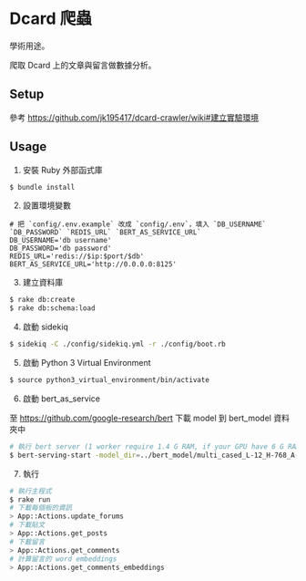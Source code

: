 # Dcard 爬蟲

學術用途。

爬取 Dcard 上的文章與留言做數據分析。

## Setup

參考 <https://github.com/jk195417/dcard-crawler/wiki#建立實驗環境>

## Usage

1.  安裝 Ruby 外部函式庫

```bash
$ bundle install
```

2.  設置環境變數

```env
# 把 `config/.env.example` 改成 `config/.env`，填入 `DB_USERNAME` `DB_PASSWORD` `REDIS_URL` `BERT_AS_SERVICE_URL`
DB_USERNAME='db username'
DB_PASSWORD='db password'
REDIS_URL='redis://$ip:$port/$db'
BERT_AS_SERVICE_URL='http://0.0.0.0:8125'
```

3.  建立資料庫

```bash
$ rake db:create
$ rake db:schema:load
```

4.  啟動 sidekiq

```bash
$ sidekiq -C ./config/sidekiq.yml -r ./config/boot.rb
```

5.  啟動 Python 3 Virtual Environment

```bash
$ source python3_virtual_environment/bin/activate
```

6.  啟動 bert_as_service

至 <https://github.com/google-research/bert> 下載 model 到 bert_model 資料夾中

```bash
# 執行 bert server (1 worker require 1.4 G RAM, if your GPU have 6 G RAM, you can handle num_worker=4)
$ bert-serving-start -model_dir=../bert_model/multi_cased_L-12_H-768_A-12 -num_worker=4 -http_port=8125 -http_max_connect=20
```

7.  執行

```bash
# 執行主程式
$ rake run
# 下載每個板的資訊
> App::Actions.update_forums
# 下載貼文
> App::Actions.get_posts
# 下載留言
> App::Actions.get_comments
# 計算留言的 word embeddings
> App::Actions.get_comments_embeddings
```

